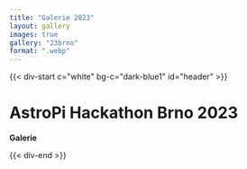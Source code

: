 ```yaml
---
title: "Galerie 2023"
layout: gallery
images: true
gallery: "23brno"
format: ".webp"
---
```


{{< div-start c="white" bg-c="dark-blue1" id="header" >}}

# AstroPi Hackathon Brno 2023

**Galerie**

{{< div-end >}}